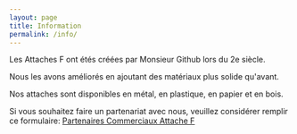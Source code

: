 ```yaml
---
layout: page
title: Information
permalink: /info/
---
```


Les Attaches F ont étés créées par Monsieur Github lors du 2e siècle.

Nous les avons améliorés en ajoutant des matériaux plus solide qu'avant.

Nos attaches sont disponibles en métal, en plastique, en papier et en bois.

Si vous souhaitez faire un partenariat avec nous, veuillez considérer remplir ce formulaire: <a href="https://tiny.cc/acheterattachef">Partenaires Commerciaux Attache F</a>